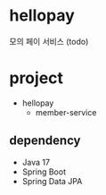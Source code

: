 # hellopay
모의 페이 서비스 (todo)

# project
- hellopay
  - member-service

## dependency
- Java 17
- Spring Boot
- Spring Data JPA
